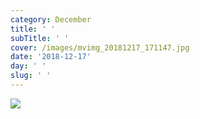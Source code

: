 ```yaml
---
category: December
title: ' '
subTitle: ' '
cover: /images/mvimg_20181217_171147.jpg
date: '2018-12-17'
day: ' '
slug: ' '
---
```

![](/images/mvimg_20181217_171147.jpg)
